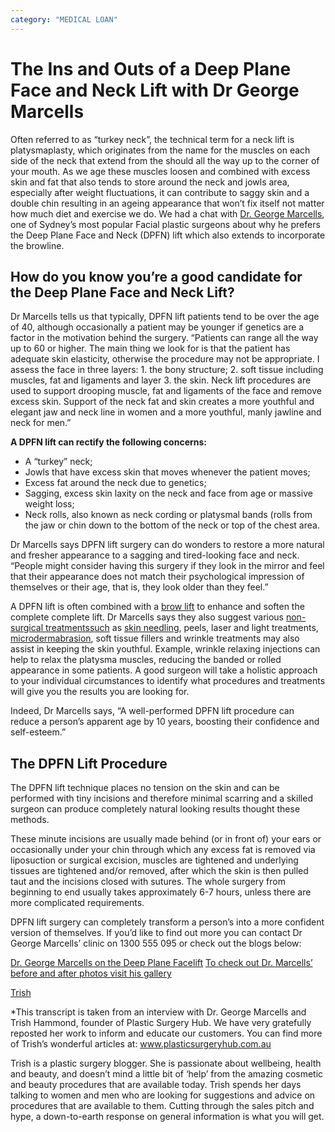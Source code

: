 ```yaml
---
category: "MEDICAL LOAN"
---
```


# The Ins and Outs of a Deep Plane Face and Neck Lift with Dr George Marcells

Often referred to as “turkey neck”, the technical term for a neck lift is platysmaplasty, which originates from the name for the muscles on each side of the neck that extend from the should all the way up to the corner of your mouth. As we age these muscles loosen and combined with excess skin and fat that also tends to store around the neck and jowls area, especially after weight fluctuations, it can contribute to saggy skin and a double chin resulting in an ageing appearance that won’t fix itself not matter how much diet and exercise we do. We had a chat with [Dr. George Marcells](https://www.plasticsurgeryhub.com.au/psh-directory/cosmetic-practitioners-clinics/dr-george-marcells/), one of Sydney’s most popular Facial plastic surgeons about why he prefers the Deep Plane Face and Neck (DPFN) lift which also extends to incorporate the browline.

## How do you know you’re a good candidate for the Deep Plane Face and Neck Lift?

Dr Marcells tells us that typically, DPFN lift patients tend to be over the age of 40, although occasionally a patient may be younger if genetics are a factor in the motivation behind the surgery. “Patients can range all the way up to 60 or higher. The main thing we look for is that the patient has adequate skin elasticity, otherwise the procedure may not be appropriate. I assess the face in three layers: 1. the bony structure; 2. soft tissue including muscles, fat and ligaments and layer 3. the skin. Neck lift procedures are used to support drooping muscle, fat and ligaments of the face and remove excess skin. Support of the neck fat and skin creates a more youthful and elegant jaw and neck line in women and a more youthful, manly jawline and neck for men.”

**A DPFN lift can rectify the following concerns:**

- A “turkey” neck;
- Jowls that have excess skin that moves whenever the patient moves;
- Excess fat around the neck due to genetics;
- Sagging, excess skin laxity on the neck and face from age or massive weight loss;
- Neck rolls, also known as neck cording or platysmal bands (rolls from the jaw or chin down to the bottom of the neck or top of the chest area.

Dr Marcells says DPFN lift surgery can do wonders to restore a more natural and fresher appearance to a sagging and tired-looking face and neck. “People might consider having this surgery if they look in the mirror and feel that their appearance does not match their psychological impression of themselves or their age, that is, they look older than they feel.”

A DPFN lift is often combined with a [brow lift](https://www.plasticsurgeryhub.com.au/procedure/brow-lift-forehead-lift/) to enhance and soften the complete complete lift. Dr Marcells says they also suggest various [non-surgical treatmentssuch](https://www.plasticsurgeryhub.com.au/non-surgical/) as [skin needling](https://www.plasticsurgeryhub.com.au/procedure/skin-needling/), peels, laser and light treatments, [microdermabrasion](https://www.plasticsurgeryhub.com.au/procedure/microdermabrasion/), soft tissue fillers and wrinkle treatments may also assist in keeping the skin youthful. Example, wrinkle relaxing injections can help to relax the platysma muscles, reducing the banded or rolled appearance in some patients. A good surgeon will take a holistic approach to your individual circumstances to identify what procedures and treatments will give you the results you are looking for.

Indeed, Dr Marcells says, “A well-performed DPFN lift procedure can reduce a person’s apparent age by 10 years, boosting their confidence and self-esteem.”

## The DPFN Lift Procedure

The DPFN lift technique places no tension on the skin and can be performed with tiny incisions and therefore minimal scarring and a skilled surgeon can produce completely natural looking results thought these methods.

These minute incisions are usually made behind (or in front of) your ears or occasionally under your chin through which any excess fat is removed via liposuction or surgical excision, muscles are tightened and underlying tissues are tightened and/or removed, after which the skin is then pulled taut and the incisions closed with sutures. The whole surgery from beginning to end usually takes approximately 6-7 hours, unless there are more complicated requirements.

DPFN lift surgery can completely transform a person’s into a more confident version of themselves. If you’d like to find out more you can contact Dr George Marcells’ clinic on 1300 555 095 or check out the blogs below:

[Dr. George Marcells on the Deep Plane Facelift](https://www.plasticsurgeryhub.com.au/dr-george-marcells-deep-plane-facelift/)
[To check out Dr. Marcells’ before and after photos visit his gallery](http://drmarcells.com.au/patient-gallery/face-gallery/room02-face-and-neck/#-1545)

[Trish](https://www.plasticsurgeryhub.com.au/author/trish-2/)

\*This transcript is taken from an interview with Dr. George Marcells and Trish Hammond, founder of Plastic Surgery Hub. We have very gratefully reposted her work to inform and educate our customers. You can find more of Trish’s wonderful articles at: www.plasticsurgeryhub.com.au

Trish is a plastic surgery blogger. She is passionate about wellbeing, health and beauty, and doesn’t mind a little bit of ‘help’ from the amazing cosmetic and beauty procedures that are available today. Trish spends her days talking to women and men who are looking for suggestions and advice on procedures that are available to them. Cutting through the sales pitch and hype, a down-to-earth response on general information is what you will get.
